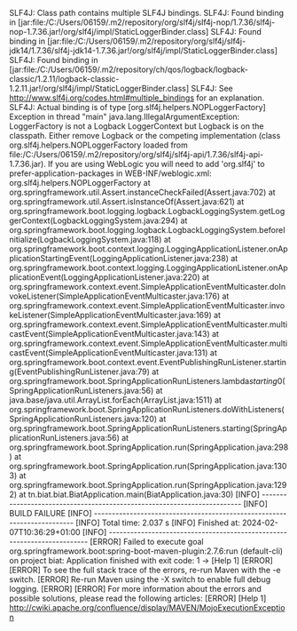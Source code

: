SLF4J: Class path contains multiple SLF4J bindings.
SLF4J: Found binding in [jar:file:/C:/Users/06159/.m2/repository/org/slf4j/slf4j-nop/1.7.36/slf4j-nop-1.7.36.jar!/org/slf4j/impl/StaticLoggerBinder.class]
SLF4J: Found binding in [jar:file:/C:/Users/06159/.m2/repository/org/slf4j/slf4j-jdk14/1.7.36/slf4j-jdk14-1.7.36.jar!/org/slf4j/impl/StaticLoggerBinder.class]
SLF4J: Found binding in [jar:file:/C:/Users/06159/.m2/repository/ch/qos/logback/logback-classic/1.2.11/logback-classic-1.2.11.jar!/org/slf4j/impl/StaticLoggerBinder.class]
SLF4J: See http://www.slf4j.org/codes.html#multiple_bindings for an explanation.
SLF4J: Actual binding is of type [org.slf4j.helpers.NOPLoggerFactory]
Exception in thread "main" java.lang.IllegalArgumentException: LoggerFactory is not a Logback LoggerContext but Logback is on the classpath. Either remove Logback or the competing implementation (class org.slf4j.helpers.NOPLoggerFactory loaded from file:/C:/Users/06159/.m2/repository/org/slf4j/slf4j-api/1.7.36/slf4j-api-1.7.36.jar). If you are using WebLogic you will need to add 'org.slf4j' to prefer-application-packages in WEB-INF/weblogic.xml: 
org.slf4j.helpers.NOPLoggerFactory
        at org.springframework.util.Assert.instanceCheckFailed(Assert.java:702)
        at org.springframework.util.Assert.isInstanceOf(Assert.java:621)
        at org.springframework.boot.logging.logback.LogbackLoggingSystem.getLoggerContext(LogbackLoggingSystem.java:294)
        at org.springframework.boot.logging.logback.LogbackLoggingSystem.beforeInitialize(LogbackLoggingSystem.java:118)
        at org.springframework.boot.context.logging.LoggingApplicationListener.onApplicationStartingEvent(LoggingApplicationListener.java:238)
        at org.springframework.boot.context.logging.LoggingApplicationListener.onApplicationEvent(LoggingApplicationListener.java:220)
        at org.springframework.context.event.SimpleApplicationEventMulticaster.doInvokeListener(SimpleApplicationEventMulticaster.java:176)
        at org.springframework.context.event.SimpleApplicationEventMulticaster.invokeListener(SimpleApplicationEventMulticaster.java:169)
        at org.springframework.context.event.SimpleApplicationEventMulticaster.multicastEvent(SimpleApplicationEventMulticaster.java:143)
        at org.springframework.context.event.SimpleApplicationEventMulticaster.multicastEvent(SimpleApplicationEventMulticaster.java:131)
        at org.springframework.boot.context.event.EventPublishingRunListener.starting(EventPublishingRunListener.java:79)
        at org.springframework.boot.SpringApplicationRunListeners.lambda$starting$0(SpringApplicationRunListeners.java:56)
        at java.base/java.util.ArrayList.forEach(ArrayList.java:1511)
        at org.springframework.boot.SpringApplicationRunListeners.doWithListeners(SpringApplicationRunListeners.java:120)
        at org.springframework.boot.SpringApplicationRunListeners.starting(SpringApplicationRunListeners.java:56)
        at org.springframework.boot.SpringApplication.run(SpringApplication.java:298)
        at org.springframework.boot.SpringApplication.run(SpringApplication.java:1303)
        at org.springframework.boot.SpringApplication.run(SpringApplication.java:1292)
        at tn.biat.biat.BiatApplication.main(BiatApplication.java:30)
[INFO] ------------------------------------------------------------------------
[INFO] BUILD FAILURE
[INFO] ------------------------------------------------------------------------
[INFO] Total time:  2.037 s
[INFO] Finished at: 2024-02-07T10:36:29+01:00
[INFO] ------------------------------------------------------------------------
[ERROR] Failed to execute goal org.springframework.boot:spring-boot-maven-plugin:2.7.6:run (default-cli) on project biat: Application finished with exit code: 1 -> [Help 1]
[ERROR]
[ERROR] To see the full stack trace of the errors, re-run Maven with the -e switch.
[ERROR] Re-run Maven using the -X switch to enable full debug logging.
[ERROR]
[ERROR] For more information about the errors and possible solutions, please read the following articles:
[ERROR] [Help 1] http://cwiki.apache.org/confluence/display/MAVEN/MojoExecutionException

